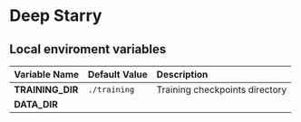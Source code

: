 
# Deep Starry

## Local enviroment variables

Variable Name								| Default Value			| Description
:--											| :--					| :--
**TRAINING_DIR**							| `./training`			| Training checkpoints directory
**DATA_DIR**								|						|
